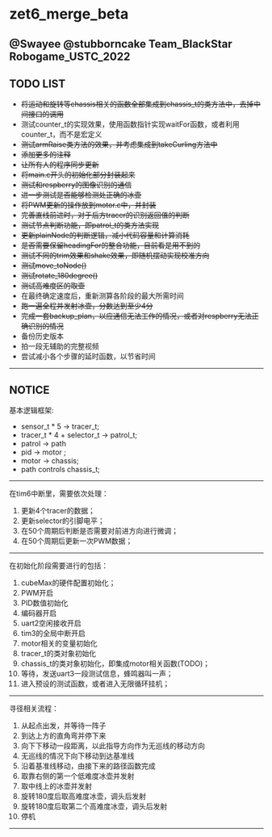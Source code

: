 # zet6_merge_beta

## @Swayee @stubborncake Team_BlackStar Robogame_USTC_2022

## TODO LIST

- ~~将运动和旋转等chassis相关的函数全部集成到chassis_t的类方法中，去掉中间接口的调用~~
- 测试counter_t的实现效果，使用函数指针实现waitFor函数，或者利用counter_t，而不是宏定义
- ~~测试armRaise类方法的效果，并考虑集成到takeCurling方法中~~
- ~~添加更多的注释~~
- ~~让所有人的程序同步更新~~
- ~~将main.c开头的初始化部分封装起来~~
- ~~测试和respberry的图像识别的通信~~
- ~~进一步测试是否能够检测处正确的冰壶~~
- ~~将PWM更新的操作放到motor.c中，并封装~~
- ~~完善直线前进时，对于后方tracer的识别返回值的判断~~
- ~~测试节点判断功能，即patrol_t的类方法实现~~
- ~~更新plainNode的判断逻辑，减小代码容量和计算消耗~~
- ~~是否需要保留headingFor的整合功能，目前看是用不到的~~
- ~~测试不同的trim效果和shake效果，即随机摆动实现校准方向~~
- ~~测试move_toNode()~~
- ~~测试rotate_180degree()~~
- ~~测试高难度区的取壶~~
- 在最终确定速度后，重新测算各阶段的最大所需时间
- ~~跑一遍全程并发射冰壶，分数达到至少4分~~
- ~~完成一套backup_plan，以应通信无法工作的情况，或者对respberry无法正确识别的情况~~
- 备份历史版本
- 拍一段无辅助的完整视频
- 尝试减小各个步骤的延时函数，以节省时间

-----

## NOTICE

基本逻辑框架:
- sensor_t * 5 -> tracer_t;
- tracer_t * 4 + selector_t -> patrol_t;
- patrol -> path
- pid -> motor ;
- motor -> chassis;
- path controls chassis_t;

------

在tim6中断里，需要依次处理：
1. 更新4个tracer的数据；
2. 更新selector的引脚电平；
3. 在50个周期后判断是否需要对前进方向进行微调；
4. 在50个周期后更新一次PWM数据；

------

在初始化阶段需要进行的包括：
1. cubeMax的硬件配置初始化；
2. PWM开启
3. PID数值初始化
4. 编码器开启
5. uart2空闲接收开启
6. tim3的全局中断开启
7. motor相关的变量初始化
8. tracer_t的类对象初始化
9. chassis_t的类对象初始化，即集成motor相关函数(TODO)；
10. 等待，发送uart3一段测试信息，蜂鸣器叫一声；
11. 进入预设的测试函数，或者进入无限循环挂机；

---------

寻径相关流程：
1. 从起点出发，并等待一阵子
2. 到达上方的直角弯并停下来
3. 向下下移动一段距离，以此指导方向作为无巡线的移动方向
4. 无巡线的情况下向下移动到达基准线
5. 沿着基准线移动，由接下来的路径函数完成
6. 取靠右侧的第一个低难度冰壶并发射
7. 取中线上的冰壶并发射
8. 旋转180度后取高难度冰壶，调头后发射
9. 旋转180度后取第二个高难度冰壶，调头后发射
10. 停机

------
